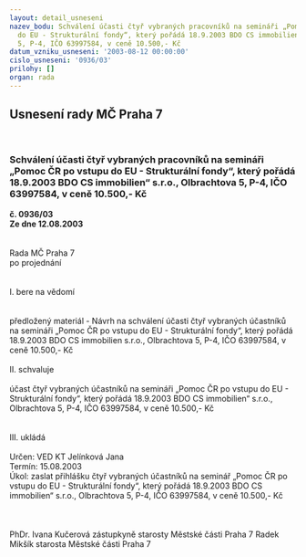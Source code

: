 ```yaml
---
layout: detail_usneseni
nazev_bodu: Schválení účasti čtyř vybraných pracovníků na semináři „Pomoc ČR po vstupu
  do EU - Strukturální fondy“, který pořádá 18.9.2003 BDO CS immobilien“ s.r.o., Olbrachtova
  5, P-4, IČO 63997584, v ceně 10.500,- Kč
datum_vzniku_usneseni: '2003-08-12 00:00:00'
cislo_usneseni: '0936/03'
prilohy: []
organ: rada
---
```

<div id="ucUsn_pList" class="usn">
	<span><h2>Usnesení rady MČ Praha 7 </h2>
<br></span><div class="standBody">
<span><h3>Schválení účasti čtyř vybraných pracovníků na semináři „Pomoc ČR po vstupu do EU - Strukturální fondy“, který pořádá 18.9.2003 BDO CS immobilien“ s.r.o., Olbrachtova 5, P-4, IČO 63997584, v ceně 10.500,- Kč</h3></span><div class="center">
		<strong>č. 0936/03</strong><br>
	</div>
<div class="center">
		<strong>Ze dne 12.08.2003</strong><br><br>
	</div>
<br>Rada MČ Praha 7<br>po projednání<br><br><br>I.	bere na vědomí<br><br> <br>předložený materiál - Návrh na schválení účasti čtyř vybraných účastníků  na semináři „Pomoc ČR po vstupu do EU - Strukturální fondy“, který pořádá 18.9.2003 BDO CS immobilien s.r.o., Olbrachtova 5, P-4, IČO 63997584, v ceně 10.500,- Kč<br><br>II.	schvaluje <br><br>účast čtyř vybraných účastníků na semináři „Pomoc ČR po vstupu do EU - Strukturální fondy“, který pořádá 18.9.2003 BDO CS immobilien“ s.r.o., Olbrachtova 5, P-4, IČO 63997584, v ceně 10.500,- Kč<br><br><br>III.	ukládá <br><br>Určen:	VED KT Jelínková Jana<br>Termín: 15.08.2003<br>Úkol:	zaslat přihlášku čtyř vybraných účastníků  na seminář „Pomoc ČR po vstupu do EU - Strukturální fondy“, který pořádá 18.9.2003 BDO CS immobilien“ s.r.o., Olbrachtova 5, P-4, IČO 63997584, v ceně 10.500,- Kč<br> <br> <br>	<br>PhDr. Ivana Kučerová zástupkyně starosty Městské části Praha 7	 Radek Mikšík starosta Městské části Praha 7<br>	<br><br>
</div>
</div>